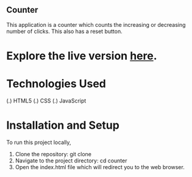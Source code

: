 ## Counter
This application is a counter which counts the increasing or decreasing number of clicks. This also has a reset button. 
# Explore the live version  [here]().
# Technologies Used
(.)  HTML5
(.)  CSS
(.)  JavaScript

# Installation and Setup
To run this project locally, 

1. Clone the repository: git clone 
2. Navigate to the project directory: cd counter
3. Open the index.html file which will redirect you to the web browser.
